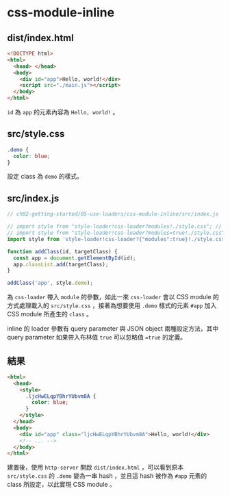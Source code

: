 # css-module-inline

## dist/index.html

```html
<!DOCTYPE html>
<html>
  <head> </head>
  <body>
    <div id="app">Hello, world!</div>
    <script src="./main.js"></script>
  </body>
</html>
```

`id` 為 `app` 的元素內容為 `Hello, world!` 。

## src/style.css

```css
.demo {
  color: blue;
}
```

設定 class 為 `demo` 的樣式。

## src/index.js

```js
// ch02-getting-started/05-use-loaders/css-module-inline/src/index.js

// import style from "style-loader!css-loader?modules!./style.css"; // query parameter
// import style from "style-loader!css-loader?modules=true!./style.css"; // query parameter
import style from 'style-loader!css-loader?{"modules":true}!./style.css'; // JSON object

function addClass(id, targetClass) {
  const app = document.getElementById(id);
  app.classList.add(targetClass);
}

addClass('app', style.demo);
```

為 `css-loader` 帶入 `module` 的參數，如此一來 `css-loader` 會以 CSS module 的方式處理載入的 `src/style.css` ，接著為想要使用 `.demo` 樣式的元素 `#app` 加入 CSS module 所產生的 `class` 。

inline 的 loader 參數有 query parameter 與 JSON object 兩種設定方法，其中 query parameter 如果帶入布林值 `true` 可以忽略值 `=true` 的定義。

## 結果

```html
<html>
  <head>
    <style>
      .ljcHwELqpYBhrYUbvm8A {
        color: blue;
      }
    </style>
  </head>
  <body>
    <div id="app" class="ljcHwELqpYBhrYUbvm8A">Hello, world!</div>
    <!-- ... -->
  </body>
</html>
```

建置後，使用 `http-server` 開啟 `dist/index.html` ，可以看到原本 `src/style.css` 的 `.demo` 變為一串 hash ，並且這 hash 被作為 `#app` 元素的 class 所設定，以此實現 CSS module 。
